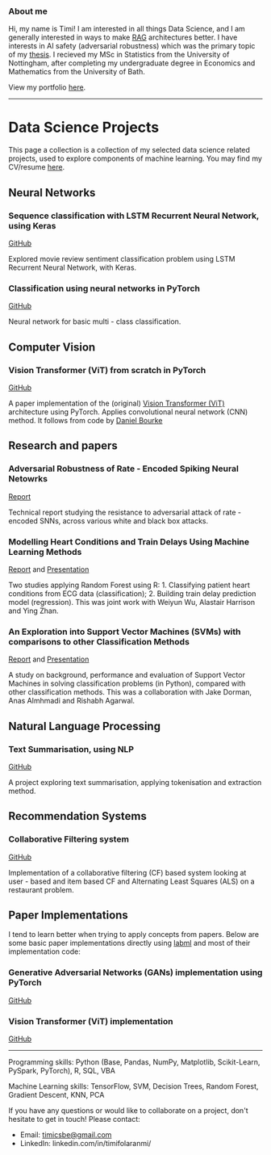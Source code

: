 ### About me

Hi, my name is Timi! I am interested in all things Data Science, and I am generally interested in ways to make [RAG](https://www.promptingguide.ai/techniques/rag) architectures better. I have interests in AI safety (adversarial robustness) which was the primary topic of my [thesis](https://drive.google.com/file/d/1NdYRftmOiM_erzlxs9h_YgUNy9scDw4m/view?usp=drive_link). I recieved my MSc in Statistics from the University of Nottingham, after completing my undergraduate degree in Economics and Mathematics from the University of Bath.


View my portfolio [here](https://timif.io/).

---

# Data Science Projects 

This page a collection is a collection of my selected data science related projects, used to explore components of machine learning. You may find my CV/resume [here](https://drive.google.com/file/d/1_2QWCdqKewpJduUf-kRKy2IXr3CqEt-0/view?usp=drive_link).

## Neural Networks

### Sequence classification with LSTM Recurrent Neural Network, using Keras
[GitHub](https://github.com/timif2/neural-networks/blob/90e84800424fce0ff569115d7204b7344e84a045/Sequence%20Classification%20with%20LSTM%20Recurrent%20Neural%20Networks%20with%20Keras.ipynb)

Explored movie review sentiment classification problem using LSTM Recurrent Neural Network, with Keras.

### Classification using neural networks in PyTorch
[GitHub](https://github.com/timif2/neural-networks/blob/9489a21a391af28e1dd75296ffc92612906e7a10/Neural%20Network%20(Multi%20-%20class)%20Classification%20in%20PyTorch.ipynb)

Neural network for basic multi - class classification. 

## Computer Vision

### Vision Transformer (ViT) from scratch in PyTorch
[GitHub](https://github.com/timif2/computer-vision/blob/bed7418b0a8a61bc8b31797573696afd6f055b51/Vision%20Transformer%20(ViT)%20from%20scratch%20in%20PyTorch%20(Paper%20Implementation).ipynb)

A paper implementation of the (original) [Vision Transformer (ViT)](https://arxiv.org/abs/2010.11929) architecture using PyTorch. Applies convolutional neural network (CNN) method. It follows from code by [Daniel Bourke](https://github.com/mrdbourke/pytorch-deep-learning/)

## Research and papers

### Adversarial Robustness of Rate - Encoded Spiking Neural Netowrks
[Report ](https://drive.google.com/file/d/1NdYRftmOiM_erzlxs9h_YgUNy9scDw4m/view?usp=drive_link)

Technical report studying the resistance to adversarial attack of rate - encoded SNNs, across various white and black box attacks.

### Modelling Heart Conditions and Train Delays Using Machine Learning Methods
[Report](https://drive.google.com/file/d/1_0EtthoHm4a43jCS9MVekJJbdfj-IMJE/view) and [Presentation](https://drive.google.com/file/d/1_Ux7vyic87vTSMUXvnXjPnkLclO2G_KN/view?usp=drive_link)

Two studies applying Random Forest using R: 1. Classifying patient heart conditions from ECG data (classification); 2. Building train delay prediction model (regression). This was joint work with Weiyun Wu, Alastair Harrison and Ying Zhan. 

### An Exploration into Support Vector Machines (SVMs) with comparisons to other Classification Methods
[Report](https://drive.google.com/file/d/1dnVUuo5qzrcsPZSsihKi5bjX9aBOk1Ba/view) and [Presentation](https://drive.google.com/file/d/16frjD8d4BP-dOteUeaN2nMpkQiJi_vaH/view?usp=sharing)

A study on background, performance and evaluation of Support Vector Machines in solving classification problems (in Python), compared with other classification methods. This was a collaboration with Jake Dorman, Anas Almhmadi and Rishabh Agarwal.

## Natural Language Processing

### Text Summarisation, using NLP
[GitHub](https://github.com/timif2/language-models/blob/b61241d7cc7343ef5a2e1c358ce663a01c4785cb/Text%20Summarisation%20using%20Natural%20Language%20Processing.ipynb)

A project exploring text summarisation, applying tokenisation and extraction method.

## Recommendation Systems

### Collaborative Filtering system
[GitHub](https://github.com/timif2/recommendation-systems/blob/1fee42d5c8305d58d31c5993037980a3a8bc509e/Collaborative_filtering.ipynb)

Implementation of a collaborative filtering (CF) based system looking at user - based and item based CF and Alternating Least Squares (ALS) on a restaurant problem.

## Paper Implementations

I tend to learn better when trying to apply concepts from papers. Below are some basic paper implementations directly using [labml](https://github.com/labmlai) and most of their implementation code:

### Generative Adversarial Networks (GANs) implementation using PyTorch
[GitHub](https://github.com/timif2/paper-implementations/blob/f94bfe42c01132bd3303eeee7e0143e7e8a14572/Generative%20Adversarial%20Network%20(GAN)%20with%20PyTorch.ipynb)

### Vision Transformer (ViT) implementation
[GitHub](https://github.com/timif2/paper-implementations/blob/f94bfe42c01132bd3303eeee7e0143e7e8a14572/Vision%20Transformer%20(ViT)%20using%20PyTorch.ipynb)

---

Programming skills: Python (Base, Pandas, NumPy, Matplotlib, Scikit-Learn, PySpark, PyTorch), R, SQL, VBA

Machine Learning skills: TensorFlow, SVM, Decision Trees, Random Forest, Gradient Descent, KNN, PCA

If you have any questions or would like to collaborate on a project, don't hesitate to get in touch! Please contact:

* Email: timicsbe@gmail.com
* LinkedIn: linkedin.com/in/timifolaranmi/


